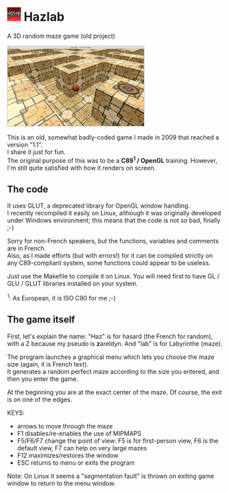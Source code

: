 # ![Hazlab icon](/hazlab_icon.png?raw=true) Hazlab
A 3D random maze game (old project)

![Hazlab screenshot](/screenshot.jpg?raw=true)

This is an old, somewhat badly-coded game I made in 2009 that reached a version "1.1".  
I share it just for fun.  
The original purpose of this was to be a **C89<sup>1</sup> / OpenGL** training. However, I'm still quite satisfied with how it renders on screen.

## The code

It uses GLUT, a deprecated library for OpenGL window handling.  
I recently recompiled it easily on Linux, although it was originally developed under Windows environment; this means that the code is not so bad, finally ;-)

Sorry for non-French speakers, but the functions, variables and comments are in French.  
Also, as I made efforts (but with errors!) for it can be compiled strictly on any C89-compliant system, some functions could appear to be useless.

Just use the Makefile to compile it on Linux. You will need first to have GL / GLU / GLUT libraries installed on your system.

<sup>1</sup>: As European, it is ISO C90 for me ;-)

## The game itself

First, let's explain the name: "Haz" is for hasard (the French for random), with a Z because my pseudo is **z**areldyn. And "lab" is for Labyrinthe (maze).

The program launches a graphical menu which lets you choose the maze size (again, it is French text).  
It generates a random perfect maze according to the size you entered, and then you enter the game.

At the beginning you are at the exact center of the maze. Of course, the exit is on one of the edges.

KEYS:
- arrows to move through the maze
- F1 disables/re-enables the use of MIPMAPS
- F5/F6/F7 change the point of view: F5 is for first-person view, F6 is the default view, F7 can help on very large mazes
- F12 maximizes/restores the window
- ESC returns to menu or exits the program

Note: On Linux it seems a "segmentation fault" is thrown on exiting game window to return to the menu window.
